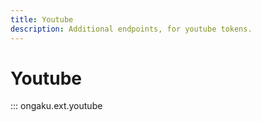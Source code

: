 ```yaml
---
title: Youtube
description: Additional endpoints, for youtube tokens.
---
```


# Youtube

::: ongaku.ext.youtube